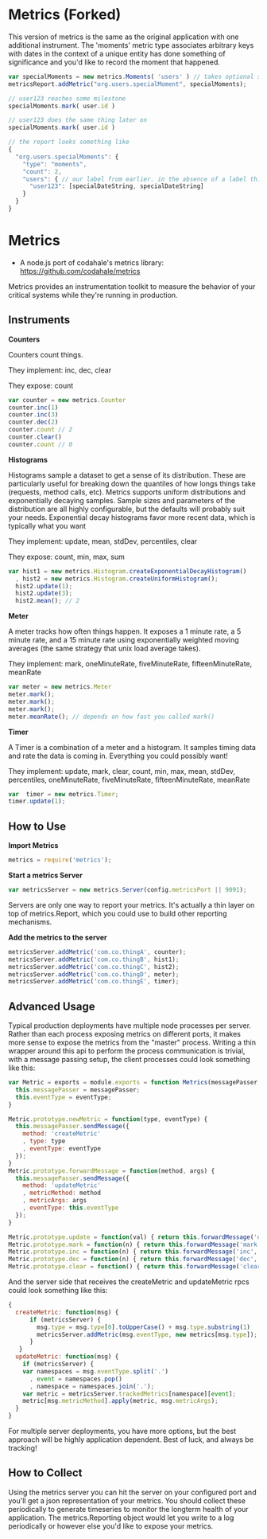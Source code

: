 Metrics (Forked)
=================
This version of metrics is the same as the original application with one additional instrument. The 'moments' metric type associates arbitrary keys with dates in the context of a unique entity has done something of significance and you'd like to record the moment that happened.

```javascript
var specialMoments = new metrics.Moments( 'users' ) // takes optional subject label
metricsReport.addMetric("org.users.specialMoment", specialMoments);

// user123 reaches some milestone
specialMoments.mark( user.id )

// user123 does the same thing later on
specialMoments.mark( user.id )

// the report looks something like
{
  "org.users.specialMoments": {
    "type": "moments",
    "count": 2,
    "users": { // our label from earlier. in the absence of a label this is "subjects"
      "user123": [specialDateString, specialDateString]
    }
  }
}
```



Metrics
=======

* A node.js port of codahale's metrics library: https://github.com/codahale/metrics

Metrics provides an instrumentation toolkit to measure the behavior of your critical systems while they're running in production.

Instruments
----------

**Counters**

Counters count things.

They implement: inc, dec, clear

They expose: count

```javascript
var counter = new metrics.Counter
counter.inc(1)
counter.inc(3)
counter.dec(2)
counter.count // 2
counter.clear()
counter.count // 0
```

**Histograms**

Histograms sample a dataset to get a sense of its distribution.  These are particularly useful for breaking down the quantiles of how longs things take (requests, method calls, etc). Metrics supports uniform distributions and exponentially decaying samples.  Sample sizes and parameters of the distribution are all highly configurable, but the defaults will probably suit your needs. Exponential decay histograms favor more recent data, which is typically what you want

They implement: update, mean, stdDev, percentiles, clear

They expose: count, min, max, sum

```javascript
var hist1 = new metrics.Histogram.createExponentialDecayHistogram()
  , hist2 = new metrics.Histogram.createUniformHistogram();
  hist2.update(1);
  hist2.update(3);
  hist2.mean(); // 2
```

**Meter**

A meter tracks how often things happen. It exposes a 1 minute rate, a 5 minute rate, and a 15 minute rate using exponentially weighted moving averages (the same strategy that unix load average takes).

They implement: mark, oneMinuteRate, fiveMinuteRate, fifteenMinuteRate, meanRate

```javascript
var meter = new metrics.Meter
meter.mark();
meter.mark();
meter.mark();
meter.meanRate(); // depends on how fast you called mark()
```

**Timer**

A Timer is a combination of a meter and a histogram. It samples timing data and rate the data is coming in.  Everything you could possibly want! 

They implement: update, mark, clear, count, min, max, mean, stdDev, percentiles, oneMinuteRate, fiveMinuteRate, fifteenMinuteRate, meanRate

```javascript
var  timer = new metrics.Timer;
timer.update(1);
```

How to Use
----------

**Import Metrics**

```javascript
metrics = require('metrics');
```

**Start a metrics Server**

```javascript
var metricsServer = new metrics.Server(config.metricsPort || 9091);
```

Servers are only one way to report your metrics.  It's actually a thin layer on top of metrics.Report, which you could use to build other reporting mechanisms.

**Add the metrics to the server**

```javascript
metricsServer.addMetric('com.co.thingA', counter);
metricsServer.addMetric('com.co.thingB', hist1);
metricsServer.addMetric('com.co.thingC', hist2);
metricsServer.addMetric('com.co.thingD', meter);
metricsServer.addMetric('com.co.thingE', timer);
```


Advanced Usage
--------------
Typical production deployments have multiple node processes per server.  Rather than each process exposing metrics on different ports, it makes more sense to expose the metrics from the "master" process.  Writing a thin wrapper around this api to perform the process communication is trivial, with a message passing setup, the client processes could look something like this:

```javascript
var Metric = exports = module.exports = function Metrics(messagePasser, eventType) {
  this.messagePasser = messagePasser;
  this.eventType = eventType;
}

Metric.prototype.newMetric = function(type, eventType) {
  this.messagePasser.sendMessage({
    method: 'createMetric'
    , type: type
    , eventType: eventType
  });
}
Metric.prototype.forwardMessage = function(method, args) {
  this.messagePasser.sendMessage({
    method: 'updateMetric'
    , metricMethod: method
    , metricArgs: args
    , eventType: this.eventType
  }); 
}

Metric.prototype.update = function(val) { return this.forwardMessage('update', [val]); }
Metric.prototype.mark = function(n) { return this.forwardMessage('mark', [n]); }
Metric.prototype.inc = function(n) { return this.forwardMessage('inc', [n]); }
Metric.prototype.dec = function(n) { return this.forwardMessage('dec', [n]); }
Metric.prototype.clear = function() { return this.forwardMessage('clear'); }
```

And the server side that receives the createMetric and updateMetric rpcs could look something like this:

```javascript
{
  createMetric: function(msg) {
      if (metricsServer) {
        msg.type = msg.type[0].toUpperCase() + msg.type.substring(1)
        metricsServer.addMetric(msg.eventType, new metrics[msg.type]);
      }
   }
  updateMetric: function(msg) {
    if (metricsServer) {
    var namespaces = msg.eventType.split('.')
      , event = namespaces.pop()
      , namespace = namespaces.join('.');
    var metric = metricsServer.trackedMetrics[namespace][event];
    metric[msg.metricMethod].apply(metric, msg.metricArgs);
  }
}
```

For multiple server deployments, you have more options, but the best approach will be highly application dependent. Best of luck, and always be tracking!

How to Collect
--------------

Using the metrics server you can hit the server on your configured port and you'll get a json representation of your metrics.  You should collect these periodically to generate timeseries to monitor the longterm health of your application.  The metrics.Reporting object would let you write to a log periodically or however else you'd like to expose your metrics.
